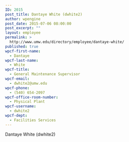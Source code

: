 ```yaml
---
ID: 2015
post_title: Dantaye White (dwhite2)
author: wpengine
post_date: 2015-07-06 08:00:00
post_excerpt: ""
layout: employee
permalink: >
  http://www.umw.edu/directory/employee/dantaye-white/
published: true
wpcf-first-name:
  - Dantaye
wpcf-last-name:
  - White
wpcf-title:
  - General Maintenance Supervisor
wpcf-email:
  - dwhite2@umw.edu
wpcf-phone:
  - (540) 654-2097
wpcf-office-room-number:
  - Physical Plant
wpcf-username:
  - dwhite2
wpcf-dept:
  - Facilities Services
---
```

Dantaye White (dwhite2)